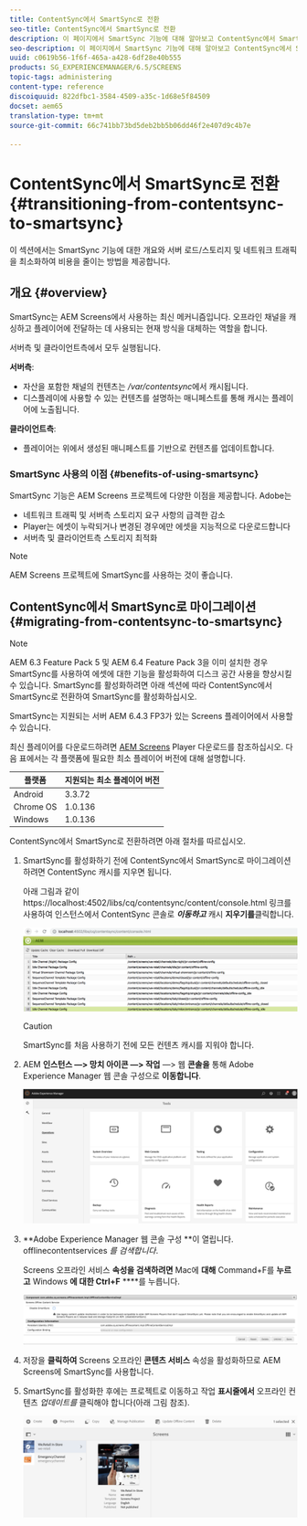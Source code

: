 ```yaml
---
title: ContentSync에서 SmartSync로 전환
seo-title: ContentSync에서 SmartSync로 전환
description: 이 페이지에서 SmartSync 기능에 대해 알아보고 ContentSync에서 SmartSync로 전환하는 방법을 알아봅니다.
seo-description: 이 페이지에서 SmartSync 기능에 대해 알아보고 ContentSync에서 SmartSync로 전환하는 방법을 알아봅니다.
uuid: c0619b56-1f6f-465a-a428-6df28e40b555
products: SG_EXPERIENCEMANAGER/6.5/SCREENS
topic-tags: administering
content-type: reference
discoiquuid: 822dfbc1-3584-4509-a35c-1d68e5f84509
docset: aem65
translation-type: tm+mt
source-git-commit: 66c741bb73bd5deb2bb5b06dd46f2e407d9c4b7e

---
```



# ContentSync에서 SmartSync로 전환 {#transitioning-from-contentsync-to-smartsync}

이 섹션에서는 SmartSync 기능에 대한 개요와 서버 로드/스토리지 및 네트워크 트래픽을 최소화하여 비용을 줄이는 방법을 제공합니다.

## 개요 {#overview}

SmartSync는 AEM Screens에서 사용하는 최신 메커니즘입니다. 오프라인 채널을 캐싱하고 플레이어에 전달하는 데 사용되는 현재 방식을 대체하는 역할을 합니다.

서버측 및 클라이언트측에서 모두 실행됩니다.

**서버측**:

* 자산을 포함한 채널의 컨텐츠는 */var/contentsync*&#x200B;에서 캐시됩니다.
* 디스플레이에 사용할 수 있는 컨텐츠를 설명하는 매니페스트를 통해 캐시는 플레이어에 노출됩니다.

**클라이언트측**:

* 플레이어는 위에서 생성된 매니페스트를 기반으로 컨텐츠를 업데이트합니다.

### SmartSync 사용의 이점 {#benefits-of-using-smartsync}

SmartSync 기능은 AEM Screens 프로젝트에 다양한 이점을 제공합니다. Adobe는

* 네트워크 트래픽 및 서버측 스토리지 요구 사항의 급격한 감소
* Player는 에셋이 누락되거나 변경된 경우에만 에셋을 지능적으로 다운로드합니다
* 서버측 및 클라이언트측 스토리지 최적화

>[!NOTE]
>
>AEM Screens 프로젝트에 SmartSync를 사용하는 것이 좋습니다.

## ContentSync에서 SmartSync로 마이그레이션 {#migrating-from-contentsync-to-smartsync}

>[!NOTE]
>
>AEM 6.3 Feature Pack 5 및 AEM 6.4 Feature Pack 3을 이미 설치한 경우 SmartSync를 사용하여 에셋에 대한 기능을 활성화하여 디스크 공간 사용을 향상시킬 수 있습니다. SmartSync를 활성화하려면 아래 섹션에 따라 ContentSync에서 SmartSync로 전환하여 SmartSync를 활성화하십시오.
>
>SmartSync는 지원되는 서버 AEM 6.4.3 FP3가 있는 Screens 플레이어에서 사용할 수 있습니다.
>
>최신 플레이어를 다운로드하려면 [AEM Screens](https://download.macromedia.com/screens/) Player 다운로드를 참조하십시오. 다음 표에서는 각 플랫폼에 필요한 최소 플레이어 버전에 대해 설명합니다.

| **플랫폼** | **지원되는 최소 플레이어 버전** |
|---|---|
| Android | 3.3.72 |
| Chrome OS | 1.0.136 |
| Windows | 1.0.136 |

ContentSync에서 SmartSync로 전환하려면 아래 절차를 따르십시오.

1. SmartSync를 활성화하기 전에 ContentSync에서 SmartSync로 마이그레이션하려면 ContentSync 캐시를 지우면 됩니다.

   아래 그림과 같이 https://localhost:4502/libs/cq/contentsync/content/console.html 링크를 사용하여 인스턴스에서 ContentSync 콘솔로 ***이동하고*** 캐시 **지우기를**&#x200B;클릭합니다.

   ![clear_contesync_cache](assets/clear_contesync_cache.png)

   >[!CAUTION]
   >
   >SmartSync를 처음 사용하기 전에 모든 컨텐츠 캐시를 지워야 합니다.

1. AEM **인스턴스 —&gt; 망치 아이콘 —&gt; 작업** —&gt; 웹 **콘솔을** 통해 Adobe Experience Manager 웹 콘솔 구성으로 **이동합니다**.

   ![screen_shot_2019-02-11at15339pm](assets/screen_shot_2019-02-11at15339pm.png)

1. **Adobe Experience Manager 웹 콘솔 구성 **이 열립니다. offlinecontentservices *를 검색합니다*.

   Screens 오프라인 서비스 **속성을 검색하려면** Mac에 **대해** Command+F를 **누르고** Windows **에 대한 Ctrl+F** ****&#x200B;를 누릅니다.

   ![screen_shot_2019-02-19at22643pm](assets/screen_shot_2019-02-19at22643pm.png)

1. 저장을 **클릭하여** Screens 오프라인 **콘텐츠 서비스** 속성을 활성화하므로 AEM Screens에 SmartSync를 사용합니다.
1. SmartSync를 활성화한 후에는 프로젝트로 이동하고 작업 **표시줄에서** 오프라인 컨텐츠 *업데이트를* 클릭해야 합니다(아래 그림 참조).

   ![screen_shot_2019-02-25at102605am](assets/screen_shot_2019-02-25at102605am.png)